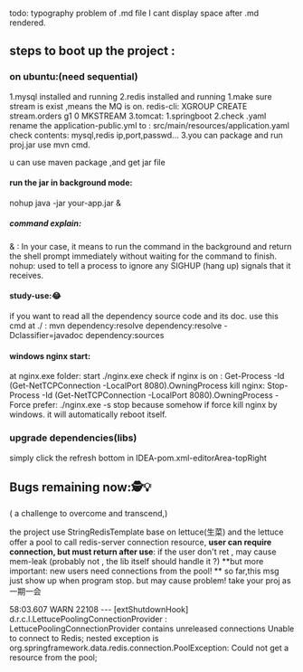 todo:
typography problem of .md file
I cant display space after .md rendered.


## steps to boot up the project : 
### on ubuntu:(need sequential)
  1.mysql installed and running
  2.redis installed and running
    1.make sure stream is exist ,means the MQ is on.
      redis-cli: XGROUP CREATE stream.orders g1 0 MKSTREAM
  3.tomcat:
    1.springboot
      2.check .yaml  rename the application-public.yml to : src/main/resources/application.yaml
        check contents: mysql,redis ip,port,passwd...
      3.you can package and run proj.jar
          use mvn cmd.

u can use maven package ,and get jar file
#### run the jar in background mode:
  nohup java -jar your-app.jar &
##### command explain:
  & : In your case, it means to run the command in the background and
    return the shell prompt immediately without waiting for the command to finish.
  nohup: used to tell a process to ignore any SIGHUP (hang up) signals that it receives.

#### study-use::joy:
if you want to read all the dependency source code and its doc.
use this cmd at ./ :
  mvn dependency:resolve dependency:resolve -Dclassifier=javadoc dependency:sources


#### windows nginx start:
at nginx.exe folder:
  start ./nginx.exe
check if nginx is on :
  Get-Process -Id (Get-NetTCPConnection -LocalPort 8080).OwningProcess
kill nginx:
  Stop-Process -Id (Get-NetTCPConnection -LocalPort 8080).OwningProcess -Force
prefer: ./nginx.exe -s stop 
because somehow if force kill nginx by windows. it will automatically reboot itself.

### upgrade dependencies(libs)
  simply click the refresh bottom in IDEA-pom.xml-editorArea-topRight


## Bugs remaining now:🕵️💡 
( a challenge to overcome and transcend,)

the project use StringRedisTemplate  base on lettuce(生菜)
and the lettuce offer a pool to call redis-server connection resource,
**user can require connection, but must return after use**:
if the user don't ret , may cause mem-leak
(probably not , the lib itself should handle it ?)
**but more important: new users need connections from the pool! **
so far,this msg just show up when program stop.
but may cause problem! take your proj as 一期一会

58:03.607  WARN 22108 --- [extShutdownHook] d.r.c.l.LettucePoolingConnectionProvider : LettucePoolingConnectionProvider contains unreleased connections
Unable to connect to Redis; nested exception is org.springframework.data.redis.connection.PoolException: Could not get a resource from the pool;




  
